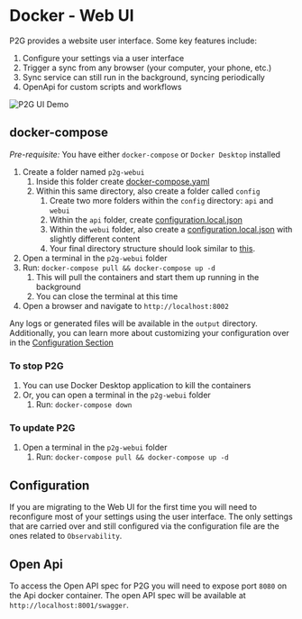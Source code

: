 
# Docker - Web UI

P2G provides a website user interface. Some key features include:

1. Configure your settings via a user interface
1. Trigger a sync from any browser (your computer, your phone, etc.)
1. Sync service can still run in the background, syncing periodically
1. OpenApi for custom scripts and workflows

![P2G UI Demo](../img/p2g_demo.gif "P2G UI Demo")

## docker-compose

*Pre-requisite:* You have either `docker-compose` or `Docker Desktop` installed

1. Create a folder named `p2g-webui`
    1. Inside this folder create [docker-compose.yaml](https://github.com/philosowaffle/peloton-to-garmin/blob/master/docker/webui/docker-compose-ui.yaml)
    1. Within this same directory, also create a folder called `config`
        1. Create two more folders within the `config` directory: `api` and `webui`
        1. Within the `api` folder, create [configuration.local.json](https://github.com/philosowaffle/peloton-to-garmin/blob/master/docker/webui/config/api/configuration.local.json)
        1. Within the `webui` folder, also create a [configuration.local.json](https://github.com/philosowaffle/peloton-to-garmin/blob/master/docker/webui/config/webui/configuration.local.json) with slightly different content
        1. Your final directory structure should look similar to [this](https://github.com/philosowaffle/peloton-to-garmin/blob/master/docker/webui).
1. Open a terminal in the `p2g-webui` folder
1. Run: `docker-compose pull && docker-compose up -d`
    1. This will pull the containers and start them up running in the background
    1. You can close the terminal at this time
1. Open a browser and navigate to `http://localhost:8002`

Any logs or generated files will be available in the `output` directory.  Additionally, you can learn more about customizing your configuration over in the [Configuration Section](../configuration/index.md)

### To stop P2G

1. You can use Docker Desktop application to kill the containers
1. Or, you can open a terminal in the `p2g-webui` folder
    1. Run: `docker-compose down`

### To update P2G

1. Open a terminal in the `p2g-webui` folder
    1. Run: `docker-compose pull && docker-compose up -d`

## Configuration

If you are migrating to the Web UI for the first time you will need to reconfigure most of your settings using the user interface.  The only settings that are carried over and still configured via the configuration file are the ones related to `Observability`.

## Open Api

To access the Open API spec  for P2G you will need to expose port `8080` on the Api docker container.  The open API spec will be available at `http://localhost:8001/swagger`.
